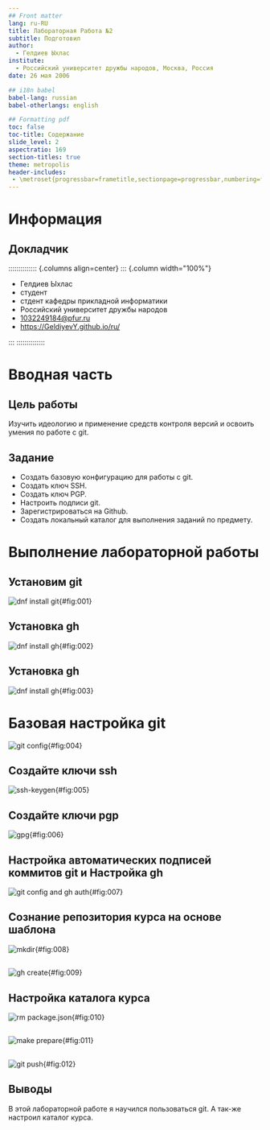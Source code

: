 ```yaml
---
## Front matter
lang: ru-RU
title: Лабораторная Работа №2
subtitle: Подготовил
author:
  - Гелдиев Ыхлас
institute:
  - Российский университет дружбы народов, Москва, Россия
date: 26 мая 2006

## i18n babel
babel-lang: russian
babel-otherlangs: english

## Formatting pdf
toc: false
toc-title: Содержание
slide_level: 2
aspectratio: 169
section-titles: true
theme: metropolis
header-includes:
 - \metroset{progressbar=frametitle,sectionpage=progressbar,numbering=fraction}
---
```


# Информация

## Докладчик

:::::::::::::: {.columns align=center}
::: {.column width="100%"}

  * Гелдиев Ыхлас
  * студент
  * стдент кафедры прикладной информатики
  * Российский университет дружбы народов
  * [1032249184@pfur.ru](mailto:1032249184@pfur.ru)
  * <https://GeldiyevY.github.io/ru/>

:::
::::::::::::::

# Вводная часть

## Цель работы

Изучить идеологию и применение средств контроля версий и освоить умения по работе с git.

## Задание

- Создать базовую конфигурацию для работы с git.
- Создать ключ SSH.
- Создать ключ PGP.
- Настроить подписи git.
- Зарегистрироваться на Github.
- Создать локальный каталог для выполнения заданий по предмету.

# Выполнение лабораторной работы

## Установим git

![*dnf install git*](image/install_git.png){#fig:001}

## Установка gh

![*dnf install gh*](image/install_gh.png){#fig:002}

## Установка gh

![*dnf install gh*](image/install_gh.png){#fig:003}

# Базовая настройка git

![*git config*](image/git_config.png){#fig:004}

## Создайте ключи ssh

![*ssh-keygen*](image/ssh-keygen.png){#fig:005}

## Создайте ключи pgp

![*gpg*](image/gpg.png){#fig:006}

## Настройка автоматических подписей коммитов git и Настройка gh

![*git config* and *gh auth*](image/git_config2_gh_auth.png){#fig:007}

## Сознание репозитория курса на основе шаблона

![*mkdir*](image/mkdir_op_sys.png){#fig:008}

##

![*gh create*](image/gh_create_clone.png){#fig:009}

## Настройка каталога курса

![*rm package.json*](image/rm_package.png){#fig:010}

##

![*make prepare*](image/echo_make.png){#fig:011}

##

![*git push*](image/git_push.png){#fig:012}

## Выводы

В этой лабораторной работе я научился пользоваться git. А так-же настроил каталог курса.

